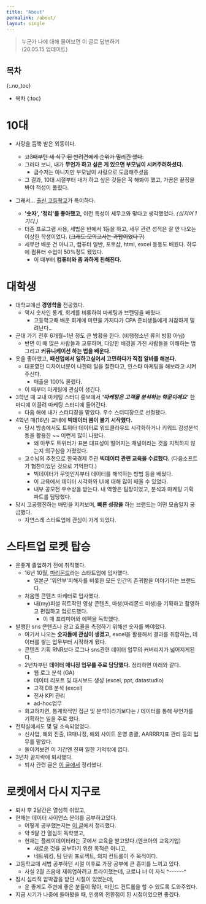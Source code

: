 ```yaml
---
title: "About"
permalink: /about/
layout: single
---
```


> 누군가 나에 대해 물어보면 이 글로 답변하기  
(20.05.15 업데이트)

## 목차
{:.no_toc}

* 목차
{:toc}

# 10대
* 사랑을 듬뿍 받은 외동이다.
  * ~~고3때부턴 새 식구 된 반려견에게 순위가 밀리긴 했다.~~
  * 그러다 보니, 내가 **무언가 하고 싶은 게 있으면 부모님이 시켜주려하셨다.**
    * 금수저는 아니지만 부모님이 사랑으로 도금해주셨음
  * 그 결과, 10대 시절부터 내가 하고 싶은 것들은 꼭 해봐야 했고, 가끔은 끝장을 봐야 적성이 풀렸다.

* 그래서... [출신 고등학교](http://daedong.kr/index.do)가 특이하다.
  * **'숫자', '정리'를 좋아했고,** 이런 특성이 세무고와 맞다고 생각했었다. *(심지어 1기다.)*  
  * 더존 프로그램 사용, 세법은 반에서 1등을 하고, 세무 관련 성적은 잘 안 나오는 이상한 학생이었다. (~~그래도 모의고사는 과탑이었다구~~)
  * 세무만 배운 건 아니고, 컴퓨터 일반, 포토샵, html, excel 등등도 배웠다. 하루에 컴퓨터 수업이 50%정도 됐었다.
    * 이 때부터 **컴퓨터와 좀 과하게 친해진다.**

# 대학생
* 대학교에선 **경영학을** 전공했다.
  * 역시 숫자인 통계, 회계를 비롯하여 마케팅과 브랜딩을 배웠다.
    * 고등학교때 배운 회계에 미련을 가지다가 CPA 준비생들에게 처참하게 밀려난다..
* 군대 가기 전후 6개월~1년 정도 큰 방황을 한다. (비행청소년 류의 방황 아님)
  * 반면 이 때 많은 사람들과 교류하며, 다양한 배경을 가진 사람들을 이해하는 법 그리고 **커뮤니케이션 하는 법을 배운다.**
* 옷을 좋아했고, **패션업에서 일하고싶어서 고민하다가 직접 알바를 해본다.**
  * 대표였던 디자이너분이 나한테 일을 잘한다고, 인스타 마케팅을 해보라고 시켜주신다.
    * 매출을 100% 올렸다.
  * 이 때부터 마케팅에 관심이 생긴다.
* 3학년 때 교내 마케팅 스터디 홍보에서 ***'마케팅은 고객을 분석하는 학문이에요'*** 한 마디에 이끌려 마케팅 스터디에 들어간다.
    * 다음 해에 내가 스터디장을 맡았다. 우수 스터디장으로 선정됐다.
* 4학년 때(16년) 교내에 **빅데이터 붐이 불기 시작했다.**
  * 당시 방송에서도 트위터 데이터로 워드클라우드 시각화하거나 키워드 감성분석 등을 활용한 ~~ 이런게 많이 나왔다.
    * 왜 아무도 트위터가 표본 대표성이 떨어지는 채널이라는 것을 지적하지 않는지 의구심을 가졌었다.
  * 교수님의 추천으로 한국경제 주관 **빅데이터 관련 교육을 수료했다.** (다음소프트가 협찬이었던 것으로 기억한다.)
    * 빅데이터가 무엇인지부터 데이터를 해석하는 방법 등을 배웠다.
    * 이 교육에서 데이터 시각화와 UI에 대해 많이 배울 수 있었다.
    * 내부 공모전 우수상을 받는다. 내 역할은 팀장이었고, 분석과 마케팅 기획 파트를 담당했다.
* 당시 고공행진하는 배민을 지켜보며, **빠른 성장을** 하는 브랜드는 어떤 모습일지 궁금했다.
    * 자연스레 스타트업에 관심이 가게 되었다.

# 스타트업 로켓 탑승
* 운좋게 졸업하기 전에 취직했다.
  * 16년 10월, [마리몬드](https://marymond.kr/main/index)라는 스타트업에 입사했다.
    * 일본군 '위안부'피해자를 비롯한 모든 인간의 존귀함을 이야기하는 브랜드다.
  * 처음엔 콘텐츠 마케터로 입사했다.
    * 내(my)피셜 히트작인 영상 콘텐츠, 마생(마리몬드 미생)을 기획하고 촬영하고 편집하고 업로드했다.
      * 이 때 프리미어와 에펙을 독학했다.
* 발행한 sns 콘텐츠나 광고 효율을 측정하기 위해선 숫자를 봐야했다.
  * 여기서 나오는 **숫자들에 관심이 생겼고,** excel을 활용해서 결과를 취합하는, 데이터를 쌓는 업무부터 시작하게 됐다.
  * 콘텐츠 기획 RNR보다 로그나 sns관련 데이터 업무의 커버리지가 넓어지게된다.
  * 2년차부턴 **데이터 매니징 업무를 주로 담당했다.** 정리하면 아래와 같다.
    * 웹 로그 분석 (GA)
    * 데이터 리포트 및 대시보드 생성 (excel, ppt, datastudio)
    * 고객 DB 분석 (excel)
    * 전사 KPI 관리
    * ad-hoc업무
  * 회고하자면, 통계학적인 접근 및 분석이라기보다는 / 데이터를 통해 무언가를 기획하는 일을 주로 했다.
* 전략실에서도 몇 달 소속되었었다.
  * 신사업, 해외 진출, IR매니징, 해외 사이트 운영 총괄, AARRR지표 관리 등의 업무를 맡았다.
  * 돌이켜보면 이 기간엔 진짜 일한 기억밖에 없다.
* 3년차 끝자락에 퇴사했다.
  * 퇴사 관련 글은 [이 글에서](https://sean-parkk.github.io/diary/Review_(19)Aug_to_(20)Feb/) 정리했다.

# 로켓에서 다시 지구로
* 퇴사 후 2달간은 열심히 쉬었고,
* 현재는 데이터 사이언스 분야를 공부하고있다.
  * 어떻게 공부했는지는 [이 글](https://sean-parkk.github.io/curriculum/)에서 정리했다.
  * 약 5달 간 열심히 독학했고,
  * 현재는 플레이데이터라는 곳에서 교육을 받고있다.(엔코아의 교육기업)
    * 새로운 것을 공부하기 위한 목적은 아니고,
    * 네트워킹, 팀 단위 프로젝트, 의지 컨트롤이 주 목적이다.
* 고등학교때 세법 공부하던 시절 이후로 가장 공부에 큰 흥미를 느끼고 있다.
  * 사실 2월 즈음에 재취업하려고 트라이했는데, 코로나 너 이 자식 \^------^
* 잠시 심리적 압박감을 받던 시절이 있었는데,
  * 운 좋게도 주변에 좋은 분들이 많아, 마인드 컨트롤을 할 수 있도록 도와주었다.
* 지금 시기가 나중에 돌아봤을 때, 인생의 전환점이 된 시점이었으면 좋겠다.
